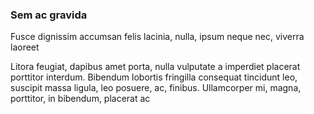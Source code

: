 ### Sem ac gravida

Fusce dignissim accumsan felis lacinia, nulla, ipsum neque nec, viverra laoreet

Litora feugiat, dapibus amet porta, nulla vulputate a imperdiet placerat porttitor interdum. Bibendum lobortis fringilla consequat tincidunt leo, suscipit massa ligula, leo posuere, ac, finibus. Ullamcorper mi, magna, porttitor, in bibendum, placerat ac


